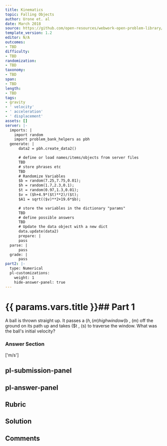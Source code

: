 ```yaml
---
title: Kinematics
topic: Falling Objects
author: Urone et. al
date: March 2018
source: https://github.com/open-resources/webwork-open-problem-library/tree/master/Contrib/BrockPhysics/College_Physics_Urone/2.Kinematics/NU_U17-2-07-014.pg
template_version: 1.2
editor: N/A
outcomes:
- TBD
difficulty:
- TBD
randomization:
- TBD
taxonomy:
- TBD
span:
- TBD
length:
- TBD
tags:
- gravity
- ' velocity'
- ' acceleration'
- ' displacement'
assets: []
server: |-
  imports: |
    import random
    import problem_bank_helpers as pbh
  generate: |
      data2 = pbh.create_data2()

      # define or load names/items/objects from server files
      TBD
      # store phrases etc
      TBD
      # Randomize Variables
      $b = random(7.25,7.75,0.01);
      $h = random(1.7,2.3,0.1);
      $t = random(0.97,1.3,0.01);
      $v = ($h+4.9*($t)**2)/($t);
      $A1 = sqrt(($v)**2+19.6*$b);

      # store the variables in the dictionary "params"
      TBD
      # define possible answers
      TBD
      # Update the data object with a new dict
      data.update(data2)
      prepare: |
      pass
  parse: |
      pass
  grade: |
      pass
part2: |-
  type: Numerical
  pl-customizations:
    weight: 1
    hide-answer-panel: true
---
```


# {{ params.vars.title }}## Part 1 
A ball is thrown straight up. It passes a ($h , (m) high window ($b , (m) off the ground on its path up and takes ($t , (s) to traverse the window. What was the ball's initial velocity? 


### Answer Section 
['m/s']

## pl-submission-panel 


## pl-answer-panel 


## Rubric 


## Solution 


## Comments 



